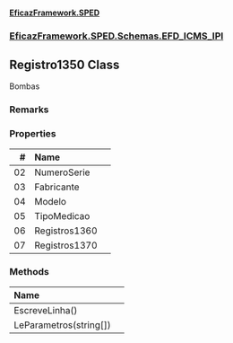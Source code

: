 #### [EficazFramework.SPED](EficazFrameworkSPED.md 'EficazFramework SPED')
### [EficazFramework.SPED.Schemas.EFD_ICMS_IPI](EficazFramework.SPED.Schemas.EFD_ICMS_IPI.md 'EficazFramework.SPED.Schemas.EFD_ICMS_IPI')

## Registro1350 Class

Bombas

### Remarks
### Properties

| # | Name | |
| ---: | :--- | :--- |
| 02 | NumeroSerie |  |
| 03 | Fabricante |  |
| 04 | Modelo |  |
| 05 | TipoMedicao |  |
| 06 | Registros1360 |  |
| 07 | Registros1370 |  |
### Methods

| Name | |
| :--- | :--- |
| EscreveLinha() |  |
| LeParametros(string[]) |  |
